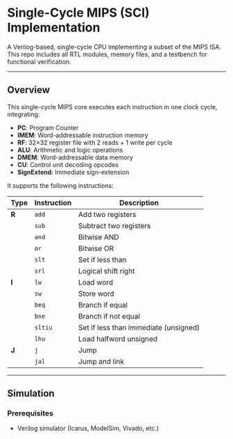 # Single-Cycle MIPS (SCI) Implementation

A Verilog-based, single-cycle CPU implementing a subset of the MIPS ISA. This repo includes all RTL modules, memory files, and a testbench for functional verification.

---
## Overview
This single-cycle MIPS core executes each instruction in one clock cycle, integrating:

- **PC**: Program Counter
- **IMEM**: Word-addressable instruction memory
- **RF**: 32×32 register file with 2 reads + 1 write per cycle
- **ALU**: Arithmetic and logic operations
- **DMEM**: Word-addressable data memory
- **CU**: Control unit decoding opcodes
- **SignExtend**: Immediate sign-extension

It supports the following instructions:

| Type   | Instruction | Description                              |
|--------|-------------|------------------------------------------|
| **R**  | `add`       | Add two registers                       |
|        | `sub`       | Subtract two registers                  |
|        | `and`       | Bitwise AND                             |
|        | `or`        | Bitwise OR                              |
|        | `slt`       | Set if less than                        |
|        | `srl`       | Logical shift right                     |
| **I**  | `lw`        | Load word                               |
|        | `sw`        | Store word                              |
|        | `beq`       | Branch if equal                         |
|        | `bne`       | Branch if not equal                     |
|        | `sltiu`     | Set if less than immediate (unsigned)   |
|        | `lhu`       | Load halfword unsigned                  |
| **J**  | `j`         | Jump                                    |
|        | `jal`       | Jump and link                           |

---

## Simulation

### Prerequisites
- Verilog simulator (Icarus, ModelSim, Vivado, etc.)